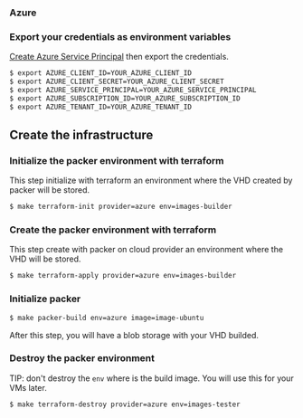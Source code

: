 ### Azure

### Export your credentials as environment variables

[Create Azure Service Principal](https://www.terraform.io/docs/providers/azurerm/authenticating_via_service_principal.html) then export the credentials.

```bash
$ export AZURE_CLIENT_ID=YOUR_AZURE_CLIENT_ID
$ export AZURE_CLIENT_SECRET=YOUR_AZURE_CLIENT_SECRET
$ export AZURE_SERVICE_PRINCIPAL=YOUR_AZURE_SERVICE_PRINCIPAL
$ export AZURE_SUBSCRIPTION_ID=YOUR_AZURE_SUBSCRIPTION_ID
$ export AZURE_TENANT_ID=YOUR_AZURE_TENANT_ID
```

## Create the infrastructure 

### Initialize the packer environment with terraform

This step initialize with terraform an environment where the VHD created by packer will be stored.

```bash
$ make terraform-init provider=azure env=images-builder
```

### Create the packer environment with terraform

This step create with packer on cloud provider an environment where the VHD will be stored.

```bash
$ make terraform-apply provider=azure env=images-builder
```

### Initialize packer

```bash
$ make packer-build env=azure image=image-ubuntu
```

After this step, you will have a blob storage with your VHD builded.

### Destroy the packer environment

TIP: don't destroy the `env` where is the build image. You will use this for your VMs later.

```bash
$ make terraform-destroy provider=azure env=images-tester
```
